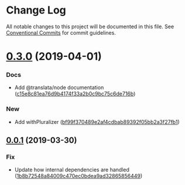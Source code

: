 # Change Log

All notable changes to this project will be documented in this file.
See [Conventional Commits](https://conventionalcommits.org) for commit guidelines.

# [0.3.0](https://github.com/jeanfortheweb/translata/compare/@translata/core@0.0.1...@translata/core@0.3.0) (2019-04-01)


### Docs

* Add @translata/node documentation ([c15e8c81ea76d9b4174f33a2b0c9bc75c6de716b](https://github.com/jeanfortheweb/translata/commit/c15e8c81ea76d9b4174f33a2b0c9bc75c6de716b))

### New

* Add withPluralizer ([bf99f370489e2af4cdbab89392f05bb2a3f27fb1](https://github.com/jeanfortheweb/translata/commit/bf99f370489e2af4cdbab89392f05bb2a3f27fb1))





## [0.0.1](https://github.com/jeanfortheweb/translata/compare/@translata/core@0.2.0...@translata/core@0.0.1) (2019-03-30)


### Fix

* Update how internal dependencies are handled ([1b8b72548a84009c470ec0bdea9ad32865856449](https://github.com/jeanfortheweb/translata/commit/1b8b72548a84009c470ec0bdea9ad32865856449))

